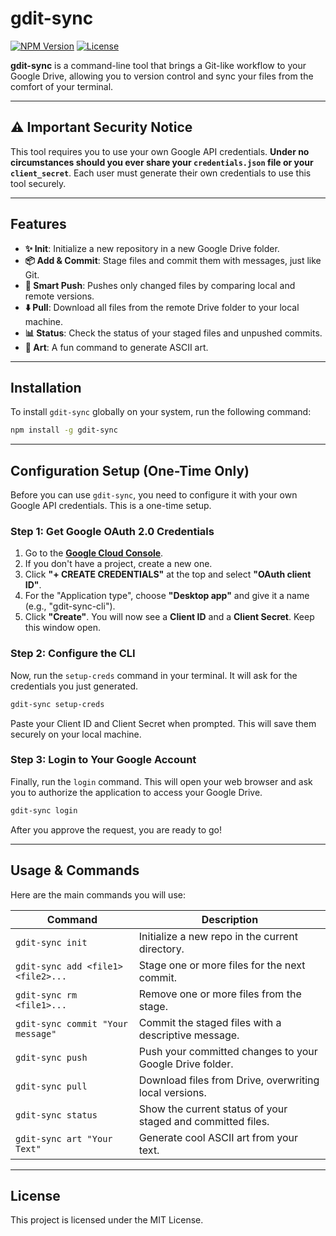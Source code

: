 # gdit-sync

[![NPM Version](https://img.shields.io/npm/v/gdit-sync.svg)](https://www.npmjs.com/package/gdit-sync)
[![License](https://img.shields.io/npm/l/gdit-sync.svg)](https://github.com/your-username/gdit-sync/blob/main/LICENSE)

**gdit-sync** is a command-line tool that brings a Git-like workflow to your Google Drive, allowing you to version control and sync your files from the comfort of your terminal.



---

## ⚠️ Important Security Notice

This tool requires you to use your own Google API credentials. **Under no circumstances should you ever share your `credentials.json` file or your `client_secret`**. Each user must generate their own credentials to use this tool securely.

---

## Features

* **✨ Init**: Initialize a new repository in a new Google Drive folder.
* **📦 Add & Commit**: Stage files and commit them with messages, just like Git.
* **🚀 Smart Push**: Pushes only changed files by comparing local and remote versions.
* **⬇️ Pull**: Download all files from the remote Drive folder to your local machine.
* **📊 Status**: Check the status of your staged files and unpushed commits.
* **🎨 Art**: A fun command to generate ASCII art.

---

## Installation

To install `gdit-sync` globally on your system, run the following command:

```bash
npm install -g gdit-sync
```

---

## Configuration Setup (One-Time Only)

Before you can use `gdit-sync`, you need to configure it with your own Google API credentials. This is a one-time setup.

### Step 1: Get Google OAuth 2.0 Credentials

1.  Go to the **[Google Cloud Console](https://console.cloud.google.com/apis/credentials)**.
2.  If you don't have a project, create a new one.
3.  Click **"+ CREATE CREDENTIALS"** at the top and select **"OAuth client ID"**.
4.  For the "Application type", choose **"Desktop app"** and give it a name (e.g., "gdit-sync-cli").
5.  Click **"Create"**. You will now see a **Client ID** and a **Client Secret**. Keep this window open.

### Step 2: Configure the CLI

Now, run the `setup-creds` command in your terminal. It will ask for the credentials you just generated.

```bash
gdit-sync setup-creds
```

Paste your Client ID and Client Secret when prompted. This will save them securely on your local machine.

### Step 3: Login to Your Google Account

Finally, run the `login` command. This will open your web browser and ask you to authorize the application to access your Google Drive.

```bash
gdit-sync login
```

After you approve the request, you are ready to go!

---

## Usage & Commands

Here are the main commands you will use:

| Command                            | Description                                                  |
| ---------------------------------- | ------------------------------------------------------------ |
| `gdit-sync init`                   | Initialize a new repo in the current directory.              |
| `gdit-sync add <file1> <file2>...` | Stage one or more files for the next commit.                 |
| `gdit-sync rm <file1>...`          | Remove one or more files from the stage.                     |
| `gdit-sync commit "Your message"`  | Commit the staged files with a descriptive message.          |
| `gdit-sync push`                   | Push your committed changes to your Google Drive folder.     |
| `gdit-sync pull`                   | Download files from Drive, overwriting local versions.       |
| `gdit-sync status`                 | Show the current status of your staged and committed files.  |
| `gdit-sync art "Your Text"`        | Generate cool ASCII art from your text.                      |

---

## License

This project is licensed under the MIT License.